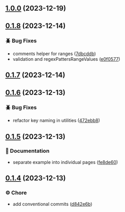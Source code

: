 

## [1.0.0](https://github.com/renatomoor/unocss-preset-fluid/compare/0.1.8...1.0.0) (2023-12-19)

## [0.1.8](https://github.com/renatomoor/unocss-preset-fluid/compare/0.1.7...0.1.8) (2023-12-14)


### 🪲 Bug Fixes

* comments helper for ranges ([7dbcddb](https://github.com/renatomoor/unocss-preset-fluid/commit/7dbcddb841f04f04ef57caa09a9076027320e439))
* validation and regexPattersRangeValues ([e0f0577](https://github.com/renatomoor/unocss-preset-fluid/commit/e0f0577a94a944bf545f3d99791768f1b47602ba))

## [0.1.7](https://github.com/renatomoor/unocss-preset-fluid/compare/0.1.6...0.1.7) (2023-12-14)

## [0.1.6](https://github.com/renatomoor/unocss-preset-fluid/compare/0.1.5...0.1.6) (2023-12-13)


### 🪲 Bug Fixes

* refactor key naming in utilities ([472ebb8](https://github.com/renatomoor/unocss-preset-fluid/commit/472ebb83024619fe264afabbf3b3f0cbfe0cf6a1))

## [0.1.5](https://github.com/renatomoor/unocss-preset-fluid/compare/0.1.4...0.1.5) (2023-12-13)


### 📂 Documentation

* separate example into individual pages ([fe8de60](https://github.com/renatomoor/unocss-preset-fluid/commit/fe8de60c8249315edb7f2721def73de158cf35d6))

## [0.1.4](https://github.com/renatomoor/unocss-preset-fluid/compare/0.1.3...0.1.4) (2023-12-13)


### ⚙️ Chore

* add conventional commits ([d842e6b](https://github.com/renatomoor/unocss-preset-fluid/commit/d842e6b55c4fa97353d9f3f1c1121e494b47ebcd))
